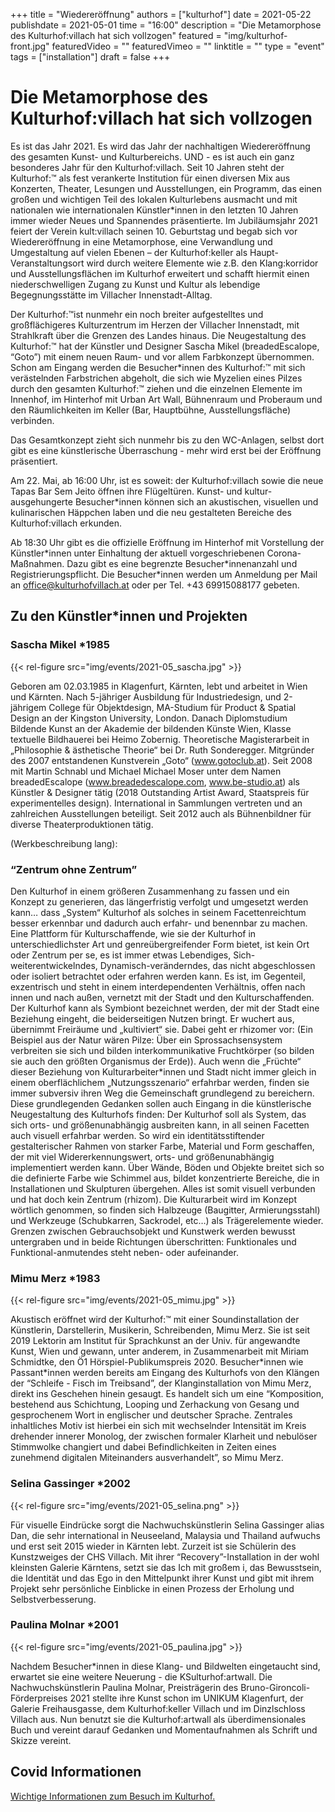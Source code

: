 +++
title = "Wiedereröffnung"
authors = ["kulturhof"]
date = 2021-05-22
publishdate = 2021-05-01
time = "16:00"
description = "Die Metamorphose des Kulturhof:villach hat sich vollzogen"
featured = "img/kulturhof-front.jpg"
featuredVideo = ""
featuredVimeo = ""
linktitle = ""
type = "event"
tags = ["installation"]
draft = false
+++

# Die Metamorphose des Kulturhof:villach hat sich vollzogen

Es ist das Jahr 2021. Es wird das Jahr der nachhaltigen Wiedereröffnung des gesamten Kunst- und Kulturbereichs. UND - es ist auch ein ganz besonderes Jahr für den Kulturhof:villach. 
Seit 10 Jahren steht der Kulturhof:™ als fest verankerte Institution für einen diversen Mix aus Konzerten, Theater, Lesungen und Ausstellungen, ein Programm, das einen großen und wichtigen Teil des lokalen Kulturlebens ausmacht und mit nationalen wie internationalen Künstler\*innen in den letzten 10 Jahren immer wieder Neues und Spannendes präsentierte. 
Im Jubiläumsjahr 2021 feiert der Verein kult:villach seinen 10. Geburtstag und begab sich vor Wiedereröffnung in eine Metamorphose, eine Verwandlung und Umgestaltung auf vielen Ebenen – der Kulturhof:keller als Haupt-Veranstaltungsort wird durch weitere Elemente wie z.B. den Klang:korridor und Ausstellungsflächen im Kulturhof erweitert und schafft hiermit einen niederschwelligen Zugang zu Kunst und Kultur als lebendige Begegnungsstätte im Villacher Innenstadt-Alltag.

Der Kulturhof:™ist nunmehr ein noch breiter aufgestelltes und großflächigeres Kulturzentrum im Herzen der Villacher Innenstadt, mit Strahlkraft über die Grenzen des Landes hinaus.
Die Neugestaltung des Kulturhof:™ hat der Künstler und Designer Sascha Mikel (breadedEscalope, “Goto”) mit einem neuen Raum- und vor allem Farbkonzept übernommen. Schon am Eingang werden die Besucher\*innen des Kulturhof:™ mit sich verästelnden Farbstrichen abgeholt, die sich wie Myzelien eines Pilzes durch den gesamten  Kulturhof:™  ziehen und die einzelnen Elemente im Innenhof, im Hinterhof mit Urban Art Wall, Bühnenraum und Proberaum und den Räumlichkeiten im Keller (Bar, Hauptbühne, Ausstellungsfläche) verbinden. 

Das Gesamtkonzept zieht sich nunmehr bis zu den WC-Anlagen, selbst dort gibt es eine künstlerische Überraschung - mehr wird erst bei der Eröffnung präsentiert.

Am 22. Mai, ab 16:00 Uhr, ist es soweit: der Kulturhof:villach sowie die neue Tapas Bar Sem Jeito öffnen ihre Flügeltüren. Kunst- und kultur-ausgehungerte Besucher\*innen können sich an akustischen, visuellen und kulinarischen Häppchen laben und die neu gestalteten Bereiche des Kulturhof:villach erkunden. 

Ab 18:30 Uhr gibt es die offizielle Eröffnung im Hinterhof mit Vorstellung der Künstler\*innen unter Einhaltung der aktuell vorgeschriebenen Corona-Maßnahmen. Dazu gibt es eine begrenzte Besucher\*innenanzahl und Registrierungspflicht. Die Besucher\*innen werden um Anmeldung per Mail an office@kulturhofvillach.at oder per Tel. +43 69915088177 gebeten. 


## Zu den Künstler\*innen und Projekten

### Sascha Mikel \*1985
{{< rel-figure src="img/events/2021-05_sascha.jpg" >}}

Geboren am 02.03.1985 in Klagenfurt, Kärnten, lebt und arbeitet in Wien und Kärnten. Nach 5-jähriger Ausbildung für Industriedesign, und 2-jährigem College für Objektdesign, MA-Studium für Product & Spatial Design an der Kingston University, London. Danach Diplomstudium Bildende Kunst an der Akademie der bildenden Künste Wien, Klasse textuelle Bildhauerei bei Heimo Zobernig. Theoretische Magisterarbeit in „Philosophie & ästhetische Theorie“ bei Dr. Ruth Sonderegger.
Mitgründer des 2007 entstandenen Kunstverein „Goto“ (www.gotoclub.at). Seit 2008 mit Martin Schnabl und Michael Michael Moser unter dem Namen breadedEscalope (www.breadedescalope.com, www.be-studio.at) als Künstler & Designer tätig (2018 Outstanding Artist Award, Staatspreis für experimentelles design). International in Sammlungen vertreten und an zahlreichen Ausstellungen beteiligt. Seit 2012 auch als Bühnenbildner für diverse Theaterproduktionen tätig.


(Werkbeschreibung lang):


###  “Zentrum ohne Zentrum”
Den Kulturhof in einem größeren Zusammenhang zu fassen und ein Konzept zu generieren, das längerfristig verfolgt und umgesetzt werden kann…
 dass „System“ Kulturhof als solches in seinem Facettenreichtum besser erkennbar und dadurch auch erfahr- und benennbar zu machen.
Eine Plattform für Kulturschaffende, wie sie der Kulturhof in unterschiedlichster Art und genreübergreifender Form bietet, ist kein Ort oder Zentrum per se, es ist immer etwas Lebendiges, Sich-weiterentwickelndes, Dynamisch-veränderndes, das nicht abgeschlossen oder isoliert betrachtet oder erfahren werden kann. Es ist, im Gegenteil, exzentrisch und steht in einem interdependenten Verhältnis, offen nach innen und nach außen, vernetzt mit der Stadt und den Kulturschaffenden. Der Kulturhof kann als Symbiont bezeichnet werden, der mit der Stadt eine Beziehung eingeht, die beiderseitigen Nutzen bringt. Er wuchert aus, übernimmt Freiräume und „kultiviert“ sie. Dabei geht er rhizomer vor: (Ein Beispiel aus der Natur wären Pilze: Über ein Sprossachsensystem verbreiten sie sich und bilden interkommunikative Fruchtkörper (so bilden sie auch den größten Organismus der Erde)). Auch wenn die „Früchte“ dieser Beziehung von Kulturarbeiter*innen und Stadt nicht immer gleich in einem oberflächlichem „Nutzungsszenario“ erfahrbar werden, finden sie immer subversiv ihren Weg die Gemeinschaft grundlegend zu bereichern. 
Diese grundlegenden Gedanken sollen auch Eingang in die künstlerische Neugestaltung des Kulturhofs finden: Der Kulturhof soll als System, das sich orts- und größenunabhängig ausbreiten kann, in all seinen Facetten auch visuell erfahrbar werden. So wird ein identitätsstiftender gestalterischer Rahmen von starker Farbe, Material und Form geschaffen, der mit viel Widererkennungswert, orts- und größenunabhängig implementiert werden kann. Über Wände, Böden und Objekte breitet sich so die definierte Farbe wie Schimmel aus, bildet konzentrierte Bereiche, die in Installationen und Skulpturen übergehen. Alles ist somit visuell verbunden und hat doch kein Zentrum (rhizom). Die Kulturarbeit wird im Konzept wörtlich genommen, so finden sich Halbzeuge (Baugitter, Armierungsstahl) und Werkzeuge (Schubkarren, Sackrodel, etc…) als Trägerelemente wieder. Grenzen zwischen Gebrauchsobjekt und Kunstwerk werden bewusst untergraben und in beide Richtungen überschritten: Funktionales und Funktional-anmutendes steht neben- oder aufeinander.
 

### Mimu Merz \*1983
{{< rel-figure src="img/events/2021-05_mimu.jpg" >}}

Akustisch eröffnet wird der Kulturhof:™ mit einer Soundinstallation der Künstlerin, Darstellerin, Musikerin, Schreibenden, Mimu Merz. Sie ist seit 2019 Lektorin am Institut für Sprachkunst an der Univ. für angewandte Kunst, Wien und gewann, unter anderem, in Zusammenarbeit mit Miriam Schmidtke, den Ö1 Hörspiel-Publikumspreis 2020.
Besucher\*innen wie Passant\*innen werden bereits am Eingang des Kulturhofs von den Klängen der “Schleife - Fisch im Treibsand”, der Klanginstallation von Mimu Merz, direkt ins Geschehen hinein gesaugt. Es handelt sich um eine “Komposition, bestehend aus Schichtung, Looping und Zerhackung von Gesang und gesprochenem Wort in englischer und deutscher Sprache. Zentrales inhaltliches Motiv ist hierbei ein sich mit wechselnder Intensität im Kreis drehender innerer Monolog, der zwischen formaler Klarheit und nebulöser Stimmwolke changiert und dabei Befindlichkeiten in Zeiten eines zunehmend digitalen Miteinanders ausverhandelt”, so Mimu Merz. 

### Selina Gassinger \*2002
{{< rel-figure src="img/events/2021-05_selina.png" >}}

Für visuelle Eindrücke sorgt die Nachwuchskünstlerin Selina Gassinger alias Dan, die sehr international in Neuseeland, Malaysia und Thailand aufwuchs und erst seit 2015 wieder in Kärnten lebt. Zurzeit ist sie Schülerin des Kunstzweiges der CHS Villach. Mit ihrer “Recovery”-Installation in der wohl kleinsten Galerie Kärntens, setzt sie das Ich mit großem i, das Bewusstsein, die Identität und das Ego in den Mittelpunkt ihrer Kunst und gibt mit ihrem Projekt sehr persönliche Einblicke in einen Prozess der Erholung und Selbstverbesserung.

### Paulina Molnar \*2001
{{< rel-figure src="img/events/2021-05_paulina.jpg" >}}

Nachdem Besucher\*innen in diese Klang- und Bildwelten eingetaucht sind, erwartet sie eine weitere Neuerung - die KSulturhof:artwall. 
Die Nachwuchskünstlerin Paulina Molnar, Preisträgerin des Bruno-Gironcoli-Förderpreises 2021 stellte ihre Kunst schon im UNIKUM Klagenfurt, der Galerie Freihausgasse, dem Kulturhof:keller Villach und im Dinzlschloss Villach aus. Nun benutzt sie die Kulturhof:artwall als überdimensionales Buch und vereint darauf Gedanken und Momentaufnahmen als Schrift und Skizze vereint.

## Covid Informationen

[Wichtige Informationen zum Besuch im Kulturhof.](covid-info)